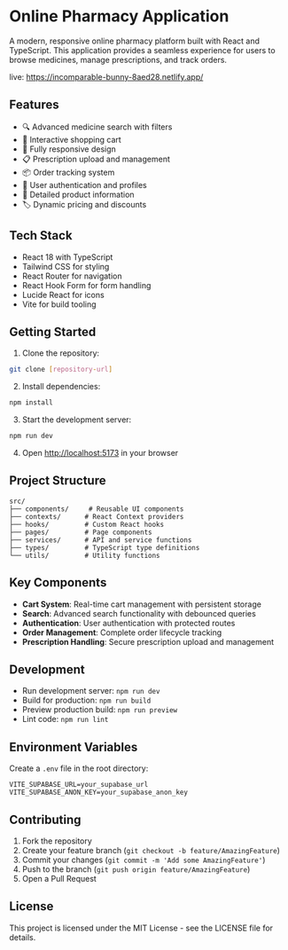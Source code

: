 # Online Pharmacy Application

A modern, responsive online pharmacy platform built with React and TypeScript. This application provides a seamless experience for users to browse medicines, manage prescriptions, and track orders.

live: https://incomparable-bunny-8aed28.netlify.app/

## Features

- 🔍 Advanced medicine search with filters
- 🛒 Interactive shopping cart
- 📱 Fully responsive design
- 📋 Prescription upload and management
- 📦 Order tracking system
- 👤 User authentication and profiles
- 💊 Detailed product information
- 🏷️ Dynamic pricing and discounts

## Tech Stack

- React 18 with TypeScript
- Tailwind CSS for styling
- React Router for navigation
- React Hook Form for form handling
- Lucide React for icons
- Vite for build tooling

## Getting Started

1. Clone the repository:
```bash
git clone [repository-url]
```

2. Install dependencies:
```bash
npm install
```

3. Start the development server:
```bash
npm run dev
```

4. Open [http://localhost:5173](http://localhost:5173) in your browser

## Project Structure

```
src/
├── components/     # Reusable UI components
├── contexts/      # React Context providers
├── hooks/         # Custom React hooks
├── pages/         # Page components
├── services/      # API and service functions
├── types/         # TypeScript type definitions
└── utils/         # Utility functions
```

## Key Components

- **Cart System**: Real-time cart management with persistent storage
- **Search**: Advanced search functionality with debounced queries
- **Authentication**: User authentication with protected routes
- **Order Management**: Complete order lifecycle tracking
- **Prescription Handling**: Secure prescription upload and management

## Development

- Run development server: `npm run dev`
- Build for production: `npm run build`
- Preview production build: `npm run preview`
- Lint code: `npm run lint`

## Environment Variables

Create a `.env` file in the root directory:

```env
VITE_SUPABASE_URL=your_supabase_url
VITE_SUPABASE_ANON_KEY=your_supabase_anon_key
```

## Contributing

1. Fork the repository
2. Create your feature branch (`git checkout -b feature/AmazingFeature`)
3. Commit your changes (`git commit -m 'Add some AmazingFeature'`)
4. Push to the branch (`git push origin feature/AmazingFeature`)
5. Open a Pull Request

## License

This project is licensed under the MIT License - see the LICENSE file for details.
